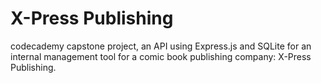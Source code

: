 # X-Press Publishing

codecademy capstone project, an API using Express.js and SQLite for an internal management tool for a comic book publishing company: X-Press Publishing.